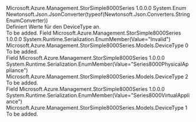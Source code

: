 <Type Name="DeviceType" FullName="Microsoft.Azure.Management.StorSimple8000Series.Models.DeviceType">
  <TypeSignature Language="C#" Value="public enum DeviceType" />
  <TypeSignature Language="ILAsm" Value=".class public auto ansi sealed DeviceType extends System.Enum" />
  <TypeSignature Language="DocId" Value="T:Microsoft.Azure.Management.StorSimple8000Series.Models.DeviceType" />
  <TypeSignature Language="VB.NET" Value="Public Enum DeviceType" />
  <TypeSignature Language="F#" Value="type DeviceType = " />
  <AssemblyInfo>
    <AssemblyName>Microsoft.Azure.Management.StorSimple8000Series</AssemblyName>
    <AssemblyVersion>1.0.0.0</AssemblyVersion>
  </AssemblyInfo>
  <Base>
    <BaseTypeName>System.Enum</BaseTypeName>
  </Base>
  <Attributes>
    <Attribute>
      <AttributeName>Newtonsoft.Json.JsonConverter(typeof(Newtonsoft.Json.Converters.StringEnumConverter))</AttributeName>
    </Attribute>
  </Attributes>
  <Docs>
    <summary>
            Definiert Werte für den DeviceType an.
            </summary>
    <remarks>To be added.</remarks>
  </Docs>
  <Members>
    <Member MemberName="Invalid">
      <MemberSignature Language="C#" Value="Invalid" />
      <MemberSignature Language="ILAsm" Value=".field public static literal valuetype Microsoft.Azure.Management.StorSimple8000Series.Models.DeviceType Invalid = int32(0)" />
      <MemberSignature Language="DocId" Value="F:Microsoft.Azure.Management.StorSimple8000Series.Models.DeviceType.Invalid" />
      <MemberSignature Language="VB.NET" Value="Invalid" />
      <MemberSignature Language="F#" Value="Invalid = 0" Usage="Microsoft.Azure.Management.StorSimple8000Series.Models.DeviceType.Invalid" />
      <MemberType>Field</MemberType>
      <AssemblyInfo>
        <AssemblyName>Microsoft.Azure.Management.StorSimple8000Series</AssemblyName>
        <AssemblyVersion>1.0.0.0</AssemblyVersion>
      </AssemblyInfo>
      <Attributes>
        <Attribute>
          <AttributeName>System.Runtime.Serialization.EnumMember(Value="Invalid")</AttributeName>
        </Attribute>
      </Attributes>
      <ReturnValue>
        <ReturnType>Microsoft.Azure.Management.StorSimple8000Series.Models.DeviceType</ReturnType>
      </ReturnValue>
      <MemberValue>0</MemberValue>
      <Docs>
        <summary>To be added.</summary>
      </Docs>
    </Member>
    <Member MemberName="Series8000PhysicalAppliance">
      <MemberSignature Language="C#" Value="Series8000PhysicalAppliance" />
      <MemberSignature Language="ILAsm" Value=".field public static literal valuetype Microsoft.Azure.Management.StorSimple8000Series.Models.DeviceType Series8000PhysicalAppliance = int32(2)" />
      <MemberSignature Language="DocId" Value="F:Microsoft.Azure.Management.StorSimple8000Series.Models.DeviceType.Series8000PhysicalAppliance" />
      <MemberSignature Language="VB.NET" Value="Series8000PhysicalAppliance" />
      <MemberSignature Language="F#" Value="Series8000PhysicalAppliance = 2" Usage="Microsoft.Azure.Management.StorSimple8000Series.Models.DeviceType.Series8000PhysicalAppliance" />
      <MemberType>Field</MemberType>
      <AssemblyInfo>
        <AssemblyName>Microsoft.Azure.Management.StorSimple8000Series</AssemblyName>
        <AssemblyVersion>1.0.0.0</AssemblyVersion>
      </AssemblyInfo>
      <Attributes>
        <Attribute>
          <AttributeName>System.Runtime.Serialization.EnumMember(Value="Series8000PhysicalAppliance")</AttributeName>
        </Attribute>
      </Attributes>
      <ReturnValue>
        <ReturnType>Microsoft.Azure.Management.StorSimple8000Series.Models.DeviceType</ReturnType>
      </ReturnValue>
      <MemberValue>2</MemberValue>
      <Docs>
        <summary>To be added.</summary>
      </Docs>
    </Member>
    <Member MemberName="Series8000VirtualAppliance">
      <MemberSignature Language="C#" Value="Series8000VirtualAppliance" />
      <MemberSignature Language="ILAsm" Value=".field public static literal valuetype Microsoft.Azure.Management.StorSimple8000Series.Models.DeviceType Series8000VirtualAppliance = int32(1)" />
      <MemberSignature Language="DocId" Value="F:Microsoft.Azure.Management.StorSimple8000Series.Models.DeviceType.Series8000VirtualAppliance" />
      <MemberSignature Language="VB.NET" Value="Series8000VirtualAppliance" />
      <MemberSignature Language="F#" Value="Series8000VirtualAppliance = 1" Usage="Microsoft.Azure.Management.StorSimple8000Series.Models.DeviceType.Series8000VirtualAppliance" />
      <MemberType>Field</MemberType>
      <AssemblyInfo>
        <AssemblyName>Microsoft.Azure.Management.StorSimple8000Series</AssemblyName>
        <AssemblyVersion>1.0.0.0</AssemblyVersion>
      </AssemblyInfo>
      <Attributes>
        <Attribute>
          <AttributeName>System.Runtime.Serialization.EnumMember(Value="Series8000VirtualAppliance")</AttributeName>
        </Attribute>
      </Attributes>
      <ReturnValue>
        <ReturnType>Microsoft.Azure.Management.StorSimple8000Series.Models.DeviceType</ReturnType>
      </ReturnValue>
      <MemberValue>1</MemberValue>
      <Docs>
        <summary>To be added.</summary>
      </Docs>
    </Member>
  </Members>
</Type>